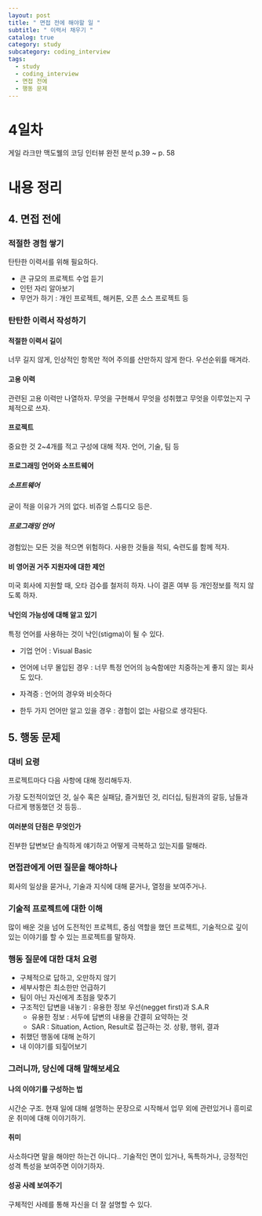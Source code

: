 ```yaml
---
layout: post
title: " 면접 전에 해야할 일 "
subtitle: " 이력서 채우기 "
catalog: true
category: study
subcategory: coding_interview
tags:
  - study
  - coding_interview
  - 면접 전에
  - 행동 문제
---
```


# 4일차

게일 라크만 맥도웰의 코딩 인터뷰 완전 분석 p.39 ~ p. 58

# 내용 정리

## 4. 면접 전에

### 적절한 경험 쌓기

탄탄한 이력서를 위해 필요하다.

- 큰 규모의 프로젝트 수업 듣기
- 인턴 자리 알아보기
- 무언가 하기 : 개인 프로젝트, 해커톤, 오픈 소스 프로젝트 등

### 탄탄한 이력서 작성하기

#### 적절한 이력서 길이

너무 길지 않게, 인상적인 항목만 적어 주의를 산만하지 않게 한다. 우선순위를 매겨라.

#### 고용 이력

관련된 고용 이력만 나열하자. 무엇을 구현해서 무엇을 성취했고 무엇을 이루었는지 구체적으로 쓰자.

#### 프로젝트

중요한 것 2~4개를 적고 구성에 대해 적자. 언어, 기술, 팀 등

#### 프로그래밍 언어와 소프트웨어

##### 소프트웨어

굳이 적을 이유가 거의 없다. 비쥬얼 스튜디오 등은.

##### 프로그래밍 언어

경험있는 모든 것을 적으면 위험하다. 사용한 것들을 적되, 숙련도를 함께 적자.

#### 비 영어권 거주 지원자에 대한 제언

미국 회사에 지원할 때, 오타 검수를 철저히 하자. 나이 결혼 여부 등 개인정보를 적지 않도록 하자.

#### 낙인의 가능성에 대해 알고 있기

특정 언어를 사용하는 것이 낙인(stigma)이 될 수 있다.

- 기업 언어 : Visual Basic

- 언어에 너무 몰입된 경우 : 너무 특정 언어의 능숙함에만 치중하는게 좋지 않는 회사도 있다.
- 자격증 : 언어의 경우와 비슷하다
- 한두 가지 언어만 알고 있을 경우 : 경험이 없는 사람으로 생각된다.

## 5. 행동 문제

### 대비 요령

프로젝트마다 다음 사항에 대해 정리해두자.

가장 도전적이었던 것, 실수 혹은 실패담, 즐거웠던 것, 리더십, 팀원과의 갈등, 남들과 다르게 행동했던 것 등등..

#### 여러분의 단점은 무엇인가

진부한 답변보단 솔직하게 얘기하고 어떻게 극복하고 있는지를 말해라.

### 면접관에게 어떤 질문을 해야하나

회사의 일상을 묻거나, 기술과 지식에 대해 묻거나, 열정을 보여주거나.

### 기술적 프로젝트에 대한 이해

많이 배운 것을 넘어 도전적인 프로젝트, 중심 역할을 했던 프로젝트, 기술적으로 깊이 있는 이야기를 할 수 있는 프로젝트를 말하자.

### 행동 질문에 대한 대처 요령

- 구체적으로 답하고, 오만하지 않기
- 세부사항은 최소한만 언급하기
- 팀이 아닌 자신에게 초점을 맞추기
- 구조적인 답변을 내놓기 : 유용한 정보 우선(negget first)과 S.A.R
  - 유용한 정보 : 서두에 답변의 내용을 간결히 요약하는 것
  - SAR : Situation, Action, Result로 접근하는 것. 상황, 행위, 결과
- 취했던 행동에 대해 논하기
- 내 이야기를 되짚어보기

### 그러니까, 당신에 대해 말해보세요

#### 나의 이야기를 구성하는 법

시간순 구조. 현재 일에 대해 설명하는 문장으로 시작해서 업무 외에 관련있거나 흥미로운 취미에 대해 이야기하기.

#### 취미

사소하다면 말을 해야만 하는건 아니다.. 기술적인 면이 있거나, 독특하거나, 긍정적인 성격 특성을 보여주면 이야기하자.

#### 성공 사례 보여주기

구체적인 사례를 통해 자신을 더 잘 설명할 수 있다.
